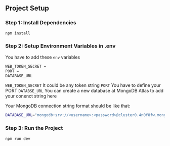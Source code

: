 ## Project Setup

### Step 1: Install Dependencies

```bash
npm install
```

### Step 2: Setup Environment Variables in .env

You have to add these `env` variables

```bash
WEB_TOKEN_SECRET =
PORT =
DATABASE_URL
```

`WEB_TOKEN_SECRET` It could be any token string
`PORT` You have to define your PORT
`DATABSE_URL` You can create a new database at MongoDB Atlas to add your conenct string here

Your MongoDB connection string format should be like that:

```bash
DATABASE_URL="mongodb+srv://<username>:<password>@cluster0.4n0f8fw.mongodb.net/<databaseName>?retryWrites=true&w=majority&appName=Cluster0"
```

### Step 3: Run the Project

```bash
npm run dev

```
